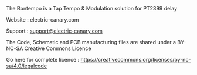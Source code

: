 The Bontempo is a Tap Tempo & Modulation solution for PT2399 delay

Website : electric-canary.com

Support : support@electric-canary.com

The Code, Schematic and PCB manufacturing files are shared under a BY-NC-SA Creative Commons Licence

Go here for complete licence : https://creativecommons.org/licenses/by-nc-sa/4.0/legalcode

